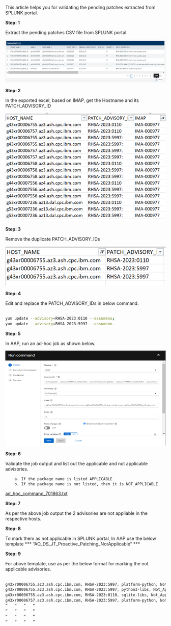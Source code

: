 This article helps you for validating the pending patches extracted from SPLUNK portal.

**Step: 1**

Extract the pending patches CSV file from SPLUNK portal.

![pic3](Picture1.png)

**Step: 2**

In the exported excel, based on IMAP, get the Hostname and its PATCH_ADVISORY_ID

![pic3](Picture2.png)

**Step: 3**

Remove the duplicate PATCH_ADVISORY_IDs 

![pic3](Picture3.png)

**Step: 4**

Edit and replace the PATCH_ADVISORY_IDs in below command. 
```bash

yum update --advisory=RHSA-2023:0110 --assumeno;
yum update --advisory=RHSA-2023:5997 --assumeno

```

**Step: 5**

In AAP, run an ad-hoc job as shown below.

![pic3](Picture4.png)

**Step: 6**

Validate the job output and list out the applicable and not applicable advisories.

        a. If the package name is listed APPLICABLE
        b. If the package name is not listed, then it is NOT_APPLICABLE

<a href="ad_hoc_command_701863.txt" download>ad_hoc_command_701863.txt</a>

**Step: 7**

As per the above job output the 2 advisories are not appliable in the respective hosts.

**Step: 8**

To mark them as not applicable in SPLUNK portal, In AAP use the below template 
            *** “AO_DS_JT_Proactive_Patching_NotApplicable” ***

**Step: 9**

For above template, use as per the below format for marking the not applicable advisories.

```bash

g43xr00006755.az3.ash.cpc.ibm.com, RHSA-2023:5997, platform-python, Not_Applicable
g43xr00006755.az3.ash.cpc.ibm.com, RHSA-2023:5997, python3-libs, Not_Applicable
g43xr00006755.az3.ash.cpc.ibm.com, RHSA-2023:0110, sqlite-libs, Not_Applicable
g43xr00006757.az3.ash.cpc.ibm.com, RHSA-2023:5997, platform-python, Not_Applicable
“	“	“	“
“ 	“	“	“
“	“	“	“
“	“	“	“

```